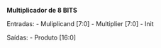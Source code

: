 **Multiplicador de 8 BITS**

Entradas: - Muliplicand [7:0]
          - Multiplier [7:0]
          - Init 

Saídas:   - Produto [16:0]